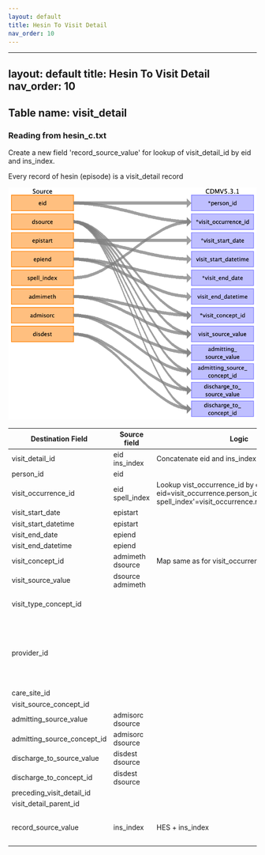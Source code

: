 ```yaml
---
layout: default
title: Hesin To Visit Detail
nav_order: 10
---
```


---
layout: default
title: Hesin To Visit Detail
nav_order: 10
---

## Table name: visit_detail

### Reading from hesin_c.txt

Create a new field 'record_source_value' for lookup of visit_detail_id by eid and ins_index.

Every record of hesin (episode) is a visit_detail record

![](md_files/image_visit_detail.png)

| Destination Field | Source field | Logic | Comment field |
| --- | --- | --- | --- |
| visit_detail_id | eid<br>ins_index | Concatenate eid and ins_index | |
| person_id | eid |  |  |
| visit_occurrence_id | eid<br>spell_index | Lookup vist_occurrence_id by eid and spellindex  eid=visit_occurrence.person_id  'HES-spell_index'=visit_occurrence.record_source_value<br> |  |
| visit_start_date | epistart |  |  |
| visit_start_datetime | epistart |  |  |
| visit_end_date | epiend |  |  |
| visit_end_datetime | epiend |  |  |
| visit_concept_id | admimeth<br>dsource | Map same as for visit_occurrence |  |
| visit_source_value | dsource<br>admimeth |  |  |
| visit_type_concept_id |  |  | 32827,  # 'EHR encounter record' |
| provider_id |  |  | This can be retrieved from either hesin.mainspef or hesin.tretspef. Not implemented. |
| care_site_id |  |  |  |
| visit_source_concept_id |  |  |  |
| admitting_source_value | admisorc<br>dsource |  |  |
| admitting_source_concept_id | admisorc<br>dsource |  |  |
| discharge_to_source_value | disdest<br>dsource |  |  |
| discharge_to_concept_id | disdest<br>dsource |  |  |
| preceding_visit_detail_id |  |  |  |
| visit_detail_parent_id |  |  |  |
| record_source_value | ins_index | HES + ins_index | The ins_index with eid is the unique key for hesin table. |

